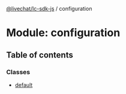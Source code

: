 [@livechat/lc-sdk-js](../README.md) / configuration

# Module: configuration

## Table of contents

### Classes

- [default](../classes/configuration.default.md)
